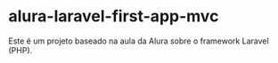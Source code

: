 # alura-laravel-first-app-mvc
Este é um projeto baseado na aula da Alura sobre o framework Laravel (PHP).

